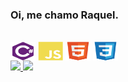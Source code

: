### Oi, me chamo Raquel.

<div style="display: inline_block"><br>
  <img align="center" alt="Raquel-C#" height="30" width="40" src="https://raw.githubusercontent.com/devicons/devicon/master/icons/csharp/csharp-plain.svg">
  <img align="center" alt="Raquel-Js" height="30" width="40" src="https://raw.githubusercontent.com/devicons/devicon/master/icons/javascript/javascript-plain.svg">
  <img align="center" alt="Raquel-HTML" height="30" width="40" src="https://raw.githubusercontent.com/devicons/devicon/master/icons/html5/html5-original.svg">
  <img align="center" alt="Raquel-CSS" height="30" width="40" src="https://raw.githubusercontent.com/devicons/devicon/master/icons/css3/css3-original.svg"> 
</div>

<div>
  <a href="https://github.com/rqlalvs">
  <img height="160em" src="https://github-readme-stats.vercel.app/api?username=rqlalvs&show_icons=true&theme=chartreuse-dark&include_all_commits=true&count_private=true"/>
  <img height="160em" src="https://github-readme-stats.vercel.app/api/top-langs/?username=rqlalvs&layout=compact&langs_count=7&theme=chartreuse-dark"/>
</div>

